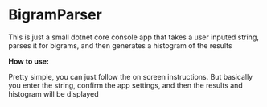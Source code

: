 # BigramParser

This is just a small dotnet core console app that takes a user inputed string, parses it for bigrams, and then generates a histogram of the results

**How to use:**

Pretty simple, you can just follow the on screen instructions. But basically you enter the string, confirm the app settings, and then the results and histogram will be displayed